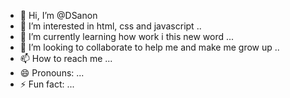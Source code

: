 - 👋 Hi, I’m @DSanon
- 👀 I’m interested in html, css and javascript ..
- 🌱 I’m currently learning how work i this new word ...
- 💞️ I’m looking to collaborate to help me and make me grow up ..
- 📫 How to reach me ...
- 😄 Pronouns: ...
- ⚡ Fun fact: ...

<!---
DSanon20005/DSanon20005 is a ✨ special ✨ repository because its `README.md` (this file) appears on your GitHub profile.
You can click the Preview link to take a look at your changes.
--->
